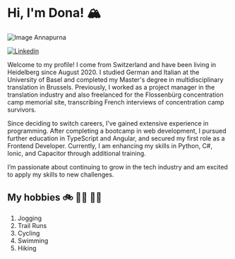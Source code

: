# Hi, I'm Dona! :mountain_snow:

![Image Annapurna](https://nepal.de/wp-content/uploads/sites/46/2019/02/nepal-annapurna-sued-NEP_2014_1JHO_Annapurna_South-1000x636.jpg)

[![Linkedin](https://i.sstatic.net/gVE0j.png)](https://www.linkedin.com/in/donatella-crisante-134372112/)

Welcome to my profile! I come from Switzerland and have been living in Heidelberg since August 2020. I studied German and Italian at the University of Basel and completed my Master's degree in multidisciplinary translation in Brussels. Previously, I worked as a project manager in the translation industry and also freelanced for the Flossenbürg concentration camp memorial site, transcribing French interviews of concentration camp survivors.

Since deciding to switch careers, I’ve gained extensive experience in programming. After completing a bootcamp in web development, I pursued further education in TypeScript and Angular, and secured my first role as a Frontend Developer. Currently, I am enhancing my skills in Python, C#, Ionic, and Capacitor through additional training.

I’m passionate about continuing to grow in the tech industry and am excited to apply my skills to new challenges.

## My hobbies 🚲 🏃‍♀️ 🏊‍♀️

1. Jogging
2. Trail Runs
3. Cycling
4. Swimming
5. Hiking
